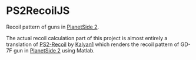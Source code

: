 # PS2RecoilJS

Recoil pattern of guns in [PlanetSide 2](http://planetside2.com).


The actual recoil calculation part of this project is almost entirely a
translation of [PS2-Recoil](https://github.com/Kalyan12/PS2-Recoil) by
[Kalyan1](https://reddit.com/u/Kalyan1) which renders the recoil pattern of
GD-7F gun in [PlanetSide 2](https://planetside2.com) using Matlab.

